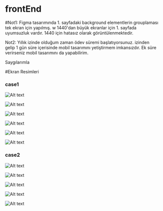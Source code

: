 # frontEnd

#Not1:
  Figma tasarımında 1. sayfadaki background elementlerin grouplaması tek ekran için yapılmış. w 1440'dan büyük ekranlar için 1. sayfada uyumsuzluk vardır.
  1440 için hatasız olarak görüntülenmektedir.
  
 Not2:
  Yıllık izinde olduğum zaman ödev süremi başlatıyorsunuz. izinden gelip 1 gün süre içerisinde mobil tasarımını yetiştirmem imkansızdır. Ek süre verirseniz mobil     tasarımını da yapabilirim.
  
  Saygılarımla


#Ekran Resimleri

### case1
![Alt text](src/assets/screen_img/1.PNG?raw=true "Ana Sayfa")

![Alt text](src/assets/screen_img/2.PNG?raw=true "Ana Sayfa")

![Alt text](src/assets/screen_img/8.PNG?raw=true "Ana Sayfa")

![Alt text](src/assets/screen_img/9.PNG?raw=true "Ana Sayfa")

![Alt text](src/assets/screen_img/10.PNG?raw=true "Ana Sayfa")

![Alt text](src/assets/screen_img/11.PNG?raw=true "Ana Sayfa")

### case2
![Alt text](src/assets/screen_img/3.PNG?raw=true "List")

![Alt text](src/assets/screen_img/4.PNG?raw=true "paging")

![Alt text](src/assets/screen_img/5.PNG?raw=true "search")

![Alt text](src/assets/screen_img/6.PNG?raw=true "groupped")

![Alt text](src/assets/screen_img/7.PNG?raw=true "Adetail")
